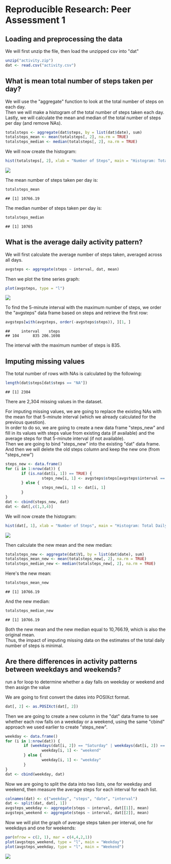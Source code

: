 # Reproducible Research: Peer Assessment 1


## Loading and preprocessing the data

We will first unzip the file, then load the unzipped csv into "dat"


```r
unzip("activity.zip")
dat <- read.csv("activity.csv")
```

## What is mean total number of steps taken per day?

We will use the "aggregate" function to look at the total number of steps on each day.  
Then we will make a histogram of the total number of steps taken each day.
Lastly, we will calculate the mean and median of the total number of steps per day (and remove NAs).


```r
totalsteps <- aggregate(dat$steps, by = list(dat$date), sum)
totalsteps_mean <- mean(totalsteps[, 2], na.rm = TRUE)
totalsteps_median <- median(totalsteps[, 2], na.rm = TRUE)
```

We will now create the histogram:

```r
hist(totalsteps[, 2], xlab = "Number of Steps", main = "Histogram: Total Daily Steps Taken")
```

![](PA1_template_files/figure-html/unnamed-chunk-3-1.png) 

The mean number of steps taken per day is:

```r
totalsteps_mean
```

```
## [1] 10766.19
```

The median number of steps taken per day is:

```r
totalsteps_median
```

```
## [1] 10765
```

## What is the average daily activity pattern?

We will first calculate the average number of steps taken, averaged across all days.


```r
avgsteps <- aggregate(steps ~ interval, dat, mean)
```

Then we plot the time series graph:


```r
plot(avgsteps, type = "l")
```

![](PA1_template_files/figure-html/unnamed-chunk-7-1.png) 

To find the 5-minute interval with the maximum number of steps, we order the "avgsteps" data frame based on steps and retrieve the first row:


```r
avgsteps[with(avgsteps, order(-avgsteps$steps)), ][1, ]
```

```
##     interval    steps
## 104      835 206.1698
```

The interval with the maximum number of steps is 835.

## Imputing missing values

The total number of rows with NAs is calculated by the following:


```r
length(dat$steps[dat$steps == "NA"])
```

```
## [1] 2304
```

There are 2,304 missing values in the dataset.

For imputing missing values, we are going to replace the existing NAs with the mean for that 5-minute interval (which we already calculated for the previous question).  
In order to do so, we are going to create a new data frame "steps_new" and fill in its values with steps value from existing data (if available) and the average steps for that 5-minute interval (if not available).  
Then we are going to bind "steps_new" into the existing "dat" data frame. And then we will delete the old steps column and keep the new one (from "steps_new")


```r
steps_new <- data.frame()
for (i in 1:nrow(dat)) {
       if (is.na(dat[i, 1]) == TRUE) {
                steps_new[i, 1] <- avgsteps$steps[avgsteps$interval == dat[i, 3]]
       } else {
                steps_new[i, 1] <- dat[i, 1]
       }
}
dat <- cbind(steps_new, dat)
dat <- dat[,c(1,3,4)]
```

We will now create the histogram:

```r
hist(dat[, 1], xlab = "Number of Steps", main = "Histogram: Total Daily Steps Taken")
```

![](PA1_template_files/figure-html/unnamed-chunk-11-1.png) 

Then calculate the new mean and the new median:


```r
totalsteps_new <- aggregate(dat$V1, by = list(dat$date), sum)
totalsteps_mean_new <- mean(totalsteps_new[, 2], na.rm = TRUE)
totalsteps_median_new <- median(totalsteps_new[, 2], na.rm = TRUE)
```

Here's the new mean:

```r
totalsteps_mean_new
```

```
## [1] 10766.19
```

And the new median:

```r
totalsteps_median_new
```

```
## [1] 10766.19
```

Both the new mean and the new median equal to 10,766.19, which is also the original mean.  
Thus, the impact of imputing missing data on the estimates of the total daily number of steps is minimal.

## Are there differences in activity patterns between weekdays and weekends?

run a for loop to determine whether a day falls on weekday or weekend and then assign the value

We are going to first convert the dates into POSIXct format. 


```r
dat[, 2] <- as.POSIXct(dat[, 2])
```

Then we are going to create a new column in the "dat" data frame to see whether each row falls on a weekday or a weekend, using the same "cbind" approach we used earlier to create "steps_new".


```r
weekday <- data.frame()
for (i in 1:nrow(dat)) {
        if (weekdays(dat[i, 2]) == "Saturday" | weekdays(dat[i, 2]) == "Sunday") {
                weekday[i, 1] <- "weekend"
        } else {
                weekday[i, 1] <- "weekday"
        }
}
dat <- cbind(weekday, dat)
```

Now we are going to split the data into two lists, one for weekday and weekend, then measure the average steps for each interval for each list.


```r
colnames(dat) <- c("weekday", "steps", "date", "interval")
dat <- split(dat, dat[, 1])
avgsteps_weekday <- aggregate(steps ~ interval, dat[[1]], mean)
avgsteps_weekend <- aggregate(steps ~ interval, dat[[2]], mean)
```

Now we will plot the graph of average steps taken per interval, one for weekdays and one for weekends:


```r
par(mfrow = c(2, 1), mar = c(4,4,2,1))
plot(avgsteps_weekend, type = "l", main = "Weekday")
plot(avgsteps_weekday, type = "l", main = "Weekend")
```

![](PA1_template_files/figure-html/unnamed-chunk-18-1.png) 

